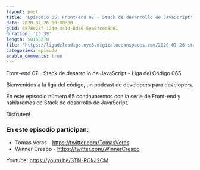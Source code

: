```yaml
---
layout: post
title: 'Episodio 65: Front-end 07 - Stack de desarrollo de JavaScript'
date: 2020-07-26 00:00:00
guid: 6878e28f-124e-441d-8d89-5ea6fced8b61
duration: '25:39'
length: 50166270
file: 'https://ligadelcodigo.nyc3.digitaloceanspaces.com/2020-07-26-stack-de-desarrollo-de-js.mp3'
categories: episode
enable_comments: true
---
```


Front-end 07 - Stack de desarrollo de JavaScript - Liga del Código 065

Bienvenidos a la liga del código, un podcast de developers para developers. 

En este episodio número 65 continuaremos con la serie de Front-end y hablaremos de Stack de desarrollo de JavaScript.

Disfruten!

### En este episodio participan:
- Tomas Veras - https://twitter.com/TomasVeras
- Winner Crespo - https://twitter.com/WinnerCrespo

Youtube: https://youtu.be/3TN-ROkJ2CM
